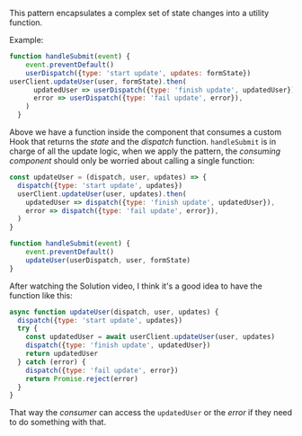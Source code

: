 This pattern encapsulates a complex set of state changes into a utility function.

Example:

```js
function handleSubmit(event) {
    event.preventDefault()
    userDispatch({type: 'start update', updates: formState})
userClient.updateUser(user, formState).then(
      updatedUser => userDispatch({type: 'finish update', updatedUser}),
      error => userDispatch({type: 'fail update', error}),
    )
  }
```
Above we have a function inside the component that consumes a custom Hook that returns the *state* and the *dispatch* function. `handleSubmit` is in charge of all the update logic, when we apply the pattern, the *consuming component* should only be worried about calling a single function:

```js
const updateUser = (dispatch, user, updates) => {
  dispatch({type: 'start update', updates})
  userClient.updateUser(user, updates).then(
    updatedUser => dispatch({type: 'finish update', updatedUser}),
    error => dispatch({type: 'fail update', error}),
  )
}
```

```js
function handleSubmit(event) {
    event.preventDefault()
    updateUser(userDispatch, user, formState)
}
```

After watching the Solution video, I think it's a good idea to have the function like this:

```js
async function updateUser(dispatch, user, updates) {
  dispatch({type: 'start update', updates})
  try {
    const updatedUser = await userClient.updateUser(user, updates)
    dispatch({type: 'finish update', updatedUser})
    return updatedUser
  } catch (error) {
    dispatch({type: 'fail update', error})
    return Promise.reject(error)
  }
}
```

That way the *consumer* can access the `updatedUser` or the *error* if they need to do something with that.